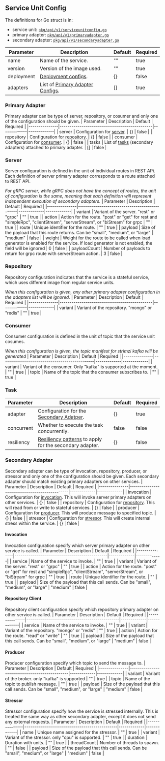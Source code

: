 ## Service Unit Config
The definitions for Go struct is in:
- service unit: [`pkg/api/v1/serviceunitconfig.go`](../../../pkg/api/v1/serviceunitconfig.go)
- primary adapter: [`pkg/api/v1/primaryadapter.go`](../../../pkg/api/v1/primaryadapter.go)
- secondary adapter: [`pkg/api/v1/secondaryadapter.go`](../../../pkg/api/v1/secondaryadapter.go)

| Parameter     | Description                                   | Default     | Required    |
|---------------|-----------------------------------------------|-------------|-------------|
| name          | Name of the service.                          | ""          | true        |
| version       | Version of the image used.                    | ""          | true        |
| deployment    | [Deployment configs](./deployment-config.md). | {}          | false       |
| adapters      | List of [Primary Adapter Configs](#primary-adapter).| []    | true        |

### Primary Adapter
Primary adapter can be type of server, repository, or cosumer and only one of the configuration should be given.
| Parameter     | Description                                   | Default     | Required    |
|---------------|-----------------------------------------------|-------------|-------------|
| server        | Configuration for [server](#server).          | {}          | false       |
| repository    | Configuration for [repository](#repository).  | {}          | false       |
| consumer      | Configuration for [consumer](#consumer).      | {}          | false       |
| tasks         | List of [tasks](#task) (secondary adapters) attached to primary adapter. | [] | false |

### Server
Server configuration is defined in the unit of individual routes in REST APi.
Each definition of server primary adapter corresponds to a route attached to REST API.

*For gRPC server, while gRPC does not have the concept of routes, the unit of configuration is the same, 
meaning that each definition will represent independent execution of secondary adapters.*
| Parameter     | Description                                   | Default     | Required    |
|---------------|-----------------------------------------------|-------------|-------------|
| variant       | Variant of the server. "rest" or "grpc"       | ""          | true        |
| action        | Action for the route. "post" or "get" for rest and "simpleRpc", "clientStream", "serverStream", or "biStream" for grpc | "" | true |
| route         | Unique identifier for the route.               | ""          | true        |
| payload       | Size of the payload that this route returns. Can be "small", "medium", or "large" | "medium" | false |
| weight        | Weight for the route to be called when load generator is enabled for the service. If load generator is not enabled, the field will be ignored | 0 | false |
| payloadCount  | Number of payloads to return for grpc route with serverStream action. | 3 | false |

### Repository
Repository configuration indicates that the service is a stateful service, which uses different image from regular service units.

*When this configuration is given, any other primary adapter configuration in the adapters list will be ignored.*
| Parameter     | Description                                   | Default     | Required    |
|---------------|-----------------------------------------------|-------------|-------------|
| variant       | Variant of the repository. "mongo" or "redis" | ""          | true        |

### Consumer
Consumer configuration is defined in the unit of topic that the service unit cosumes. 

*When this configuration is given, the topic manifest for strimzi kafka will be generated*
| Parameter     | Description                                   | Default     | Required    |
|---------------|-----------------------------------------------|-------------|-------------|
| variant       | Variant of the consumer. Only "kafka" is supported at the moment. | "" | true |
| topic         | Name of the topic that the consumer subscribes to. | ""     | true        |

### Task
| Parameter     | Description                                   | Default     | Required    |
|---------------|-----------------------------------------------|-------------|-------------|
| adapter | Configuration for the [Secondary Adatper](#secondary-adapter). | {} | true |
| concurrent | Whether to execute the task concurrently. | false      | false        |
| resiliency | [Resiliency patterns](./resiliency-config.md) to apply for the secondary adapter. | {}      | false        |

### Secondary Adapter
Secondary adapter can be type of invocation, repository, producer, or stressor and only one of the configuration should be given.
Each secondary adapter should match existing primary adapters on other services.
| Parameter     | Description                                   | Default     | Required    |
|---------------|-----------------------------------------------|-------------|-------------|
| invocation    | Configuration for [invocation](#invocation). This will invoke server primary adapters on other services. | {} | false |
| repository    | Configuration for [repository](#repository-client). This will read from or write to stateful services. | {} | false |
| producer      | Configuration for [producer](#producer). This will produce message to specified topic. | {} | false |
| stressor      | Configuration for [stressor](#stressor). This will create internal stress within the service. | {} | false |

#### Invocation
Invocation configuration specify which server primary adapter on other service is called.
| Parameter     | Description                                   | Default     | Required    |
|---------------|-----------------------------------------------|-------------|-------------|
| service       | Name of the service to invoke.                | ""          | true        |
| variant       | Variant of the server. "rest" or "grpc"       | ""          | true        |
| action        | Action for the route. "post" or "get" for rest and "simpleRpc", "clientStream", "serverStream", or "biStream" for grpc | "" | true |
| route         | Unique identifier for the route.               | ""          | true        |
| payload       | Size of the payload that this call sends. Can be "small", "medium", or "large" | "medium" | false |

#### Repository Client
Repository client configuration specify which repository primary adapter on other service is called.
| Parameter     | Description                                   | Default     | Required    |
|---------------|-----------------------------------------------|-------------|-------------|
| service       | Name of the service to invoke.                | ""          | true        |
| variant       | Variant of the repository. "mongo" or "redis" | ""          | true        |
| action        | Action for the route. "read" or "write"       | ""          | true        |
| payload       | Size of the payload that this call sends. Can be "small", "medium", or "large" | "medium" | false |

#### Producer
Producer configuration specify which topic to send the message to. 
| Parameter     | Description                                   | Default     | Required    |
|---------------|-----------------------------------------------|-------------|-------------|
| variant       | Variant of the broker. only "kafka" is supported | ""       | true        |
| topic         | Name of the topic to publish message.         | ""          | true        |
| payload       | Size of the payload that this call sends. Can be "small", "medium", or "large" | "medium" | false |

#### Stressor
Stressor configuration specify how the service is stressed internally.
This is treated the same way as other secondary adapter, except it does not send any external requests.
| Parameter     | Description                                   | Default     | Required    |
|---------------|-----------------------------------------------|-------------|-------------|
| name          | Unique name assigned for the stressor.        | ""          | true        |
| variant       | Variant of the stressor. only "cpu" is supported. | ""      | true        |
| duration      | Duration with units.                          | ""          | true        |
| threadCount   | Number of threads to spawn.                   | ""          | false       |
| payload       | Size of the payload that this call sends. Can be "small", "medium", or "large" | "medium" | false |
